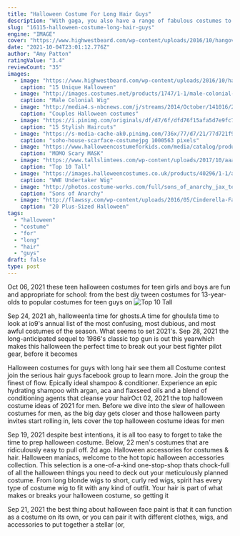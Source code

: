 ```yaml
---
title: "Halloween Costume For Long Hair Guys"
description: "With gaga, you also have a range of fabulous costumes to choose from: the meat suit, bubble dress, that albino lobster mask, as her male alter ego jo calderone, that kermit the frog situation if youre totally overwhelmed, go for this: long blond hair"
slug: "16115-halloween-costume-long-hair-guys"
engine: "IMAGE"
cover: "https://www.highwestbeard.com/wp-content/uploads/2016/10/hangover.jpg"
date: "2021-10-04T23:01:12.776Z"
author: "Amy Patton"
ratingValue: "3.4"
reviewCount: "35"
images:
  - image: "https://www.highwestbeard.com/wp-content/uploads/2016/10/hangover.jpg"
    caption: "15 Unique Halloween"
  - image: "http://images.costumes.net/products/1747/1-1/male-colonial-wig.jpg"
    caption: "Male Colonial Wig"
  - image: "http://media4.s-nbcnews.com/j/streams/2014/October/141016/2D274907014223-waynesworld.today-inline-large.jpg"
    caption: "Couples Halloween costumes"
  - image: "https://i.pinimg.com/originals/df/d7/6f/dfd76f15afa5d7e9fc7870a29409a7a3.jpg"
    caption: "15 Stylish Haircuts"
  - image: "https://s-media-cache-ak0.pinimg.com/736x/77/d7/21/77d721f91e31b533948d1009bdeb1e26.jpg"
    caption: "soho-house-scarface-costumejpg 1000563 pixels"
  - image: "https://www.halloweencostumeforkids.com/media/catalog/product/cache/1/image/650x/040ec09b1e35df139433887a97daa66f/m/o/momo-scary-mask.jpg"
    caption: "MOMO Scary MASK"
  - image: "https://www.tallslimtees.com/wp-content/uploads/2017/10/aaa7.jpg"
    caption: "Top 10 Tall"
  - image: "https://images.halloweencostumes.co.uk/products/40296/1-1/adult-wwe-undertaker-wig.jpg"
    caption: "WWE Undertaker Wig"
  - image: "http://photos.costume-works.com/full/sons_of_anarchy_jax_teller.jpg"
    caption: "Sons of Anarchy"
  - image: "http://flawssy.com/wp-content/uploads/2016/05/Cinderella-Fairy-Godmother-Shrek-Customer-Halloween-Costume-Plus-Size-.jpg"
    caption: "20 Plus-Sized Halloween"
tags:
  - "halloween"
  - "costume"
  - "for"
  - "long"
  - "hair"
  - "guys"
draft: false
type: post
---
```


Oct 06, 2021 these teen halloween costumes for teen girls and boys are fun and appropriate for school: from the best diy tween costumes for 13-year-olds to popular costumes for teen guys on
![Top 10 Tall](https://www.tallslimtees.com/wp-content/uploads/2017/10/aaa7.jpg "Top 10 Tall")

Sep 24, 2021 ah, halloween!a time for ghosts.A time for ghouls!a time to look at io9&#39;s annual list of the most confusing, most dubious, and most awful costumes of the season. What seems to set 2021&#39;s. Sep 28, 2021 the long-anticipated sequel to 1986&#39;s classic top gun is out this yearwhich makes this halloween the perfect time to break out your best fighter pilot gear, before it becomes
<!--inArticleAds-->

<!--galleryOne-->

Halloween costumes for guys with long hair see them all  Costume contest join the serious hair guys facebook group to learn more. Join the group the finest of flow. Epically ideal shampoo & conditioner. Experience an epic hydrating shampoo with argan, aca and flaxseed oils and a blend of conditioning agents that cleanse your hairOct 02, 2021 the top halloween costume ideas of 2021 for men. Before we dive into the slew of halloween costumes for men, as the big day gets closer and those halloween party invites start rolling in, lets cover the top halloween costume ideas for men
<!--inArticleAds-->

<!--galleryTwo-->

Sep 19, 2021 despite best intentions, it is all too easy to forget to take the time to prep halloween costume. Below, 22 men's costumes that are ridiculously easy to pull off. 2d ago. Halloween accessories for costumes & hair. Halloween maniacs, welcome to the hot topic halloween accessories collection. This selection is a one-of-a-kind one-stop-shop thats chock-full of all the halloween things you need to deck out your meticulously planned costume. From long blonde wigs to short, curly red wigs, spirit has every type of costume wig to fit with any kind of outfit. Your hair is part of what makes or breaks your halloween costume, so getting it
<!--galleryThree-->

Sep 21, 2021 the best thing about halloween face paint is that it can function as a costume on its own, or you can pair it with different clothes, wigs, and accessories to put together a stellar (or,